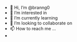 - 👋 Hi, I’m @branng0 
- 👀 I’m interested in 
- 🌱 I’m currently learning 
- 💞️ I’m looking to collaborate on 
- 📫 How to reach me ...
- 
<!---
branng0/branng0 is a ✨ special ✨ repository because its `README.md` (this file) appears on your GitHub profile.
You can click the Preview link to take a look at your changes.
--->
